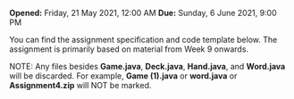 **Opened:** Friday, 21 May 2021, 12:00 AM **Due:** Sunday, 6 June 2021, 9:00 PM

You can find the assignment specification and code template below. The assignment is primarily based on material from Week 9 onwards.

NOTE: Any files besides **Game.java**, **Deck.java**, **Hand.java**, and **Word.java** will be discarded. For example, **Game (1).java** or **word.java** or **Assignment4.zip** will NOT be marked.
